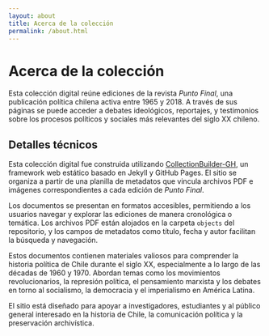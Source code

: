 ```yaml
---
layout: about
title: Acerca de la colección
permalink: /about.html
---
```


# Acerca de la colección

Esta colección digital reúne ediciones de la revista *Punto Final*, una publicación política chilena activa entre 1965 y 2018. A través de sus páginas se puede acceder a debates ideológicos, reportajes, y testimonios sobre los procesos políticos y sociales más relevantes del siglo XX chileno.

## Detalles técnicos

Esta colección digital fue construida utilizando [CollectionBuilder-GH](https://github.com/CollectionBuilder/collectionbuilder-gh), un framework web estático basado en Jekyll y GitHub Pages. El sitio se organiza a partir de una planilla de metadatos que vincula archivos PDF e imágenes correspondientes a cada edición de *Punto Final*.

Los documentos se presentan en formatos accesibles, permitiendo a los usuarios navegar y explorar las ediciones de manera cronológica o temática. Los archivos PDF están alojados en la carpeta `objects` del repositorio, y los campos de metadatos como título, fecha y autor facilitan la búsqueda y navegación.

Estos documentos contienen materiales valiosos para comprender la historia política de Chile durante el siglo XX, especialmente a lo largo de las décadas de 1960 y 1970. Abordan temas como los movimientos revolucionarios, la represión política, el pensamiento marxista y los debates en torno al socialismo, la democracia y el imperialismo en América Latina.

El sitio está diseñado para apoyar a investigadores, estudiantes y al público general interesado en la historia de Chile, la comunicación política y la preservación archivística.
